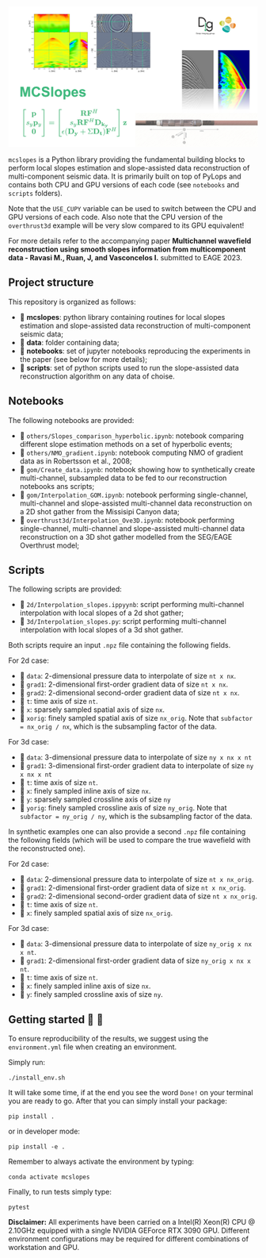 ![LOGO](https://github.com/DIG-Kaust/MultiCompSlopesInterpolation/blob/main/asset/logo.png)

``mcslopes`` is a Python library providing the fundamental building blocks to perform local slopes estimation and slope-assisted
data reconstruction of multi-component seismic data. It is primarily built on top of PyLops and contains both CPU and GPU versions
of each code (see ``notebooks`` and ``scripts`` folders). 

Note that the ``USE_CUPY`` variable can be used to switch between the CPU and GPU versions of each code. Also note that the CPU 
version of the ``overthrust3d`` example will be very slow compared to its GPU equivalent!

For more details refer to the accompanying paper **Multichannel wavefield reconstruction using smooth slopes information from multicomponent data -
Ravasi M., Ruan, J, and Vasconcelos I.** submitted to EAGE 2023.

## Project structure
This repository is organized as follows:

* :open_file_folder: **mcslopes**: python library containing routines for local slopes estimation and slope-assisted
data reconstruction of multi-component seismic data;
* :open_file_folder: **data**: folder containing data;
* :open_file_folder: **notebooks**: set of jupyter notebooks reproducing the experiments in the paper (see below for more details);
* :open_file_folder: **scripts**: set of python scripts used to run the slope-assisted 
  data reconstruction algorithm on any data of choise.

## Notebooks
The following notebooks are provided:

- :orange_book: ``others/Slopes_comparison_hyperbolic.ipynb``: notebook comparing different slope estimation methods
  on a set of hyperbolic events;
- :orange_book: ``others/NMO_gradient.ipynb``: notebook computing NMO of gradient data as in Robertsson et al., 2008;
- :orange_book: ``gom/Create_data.ipynb``: notebook showing how to synthetically create multi-channel, subsampled data to be fed to
  our reconstruction notebooks ans scripts;
- :orange_book: ``gom/Interpolation_GOM.ipynb``: notebook performing single-channel, multi-channel and slope-assisted 
  multi-channel data reconstruction on a 2D shot gather from the Missisipi Canyon data;
- :orange_book: ``overthrust3d/Interpolation_Ove3D.ipynb``: notebook performing single-channel, multi-channel and slope-assisted 
  multi-channel data reconstruction on a 3D shot gather modelled from the SEG/EAGE Overthrust model;


## Scripts
The following scripts are provided:

- :orange_book: ``2d/Interpolation_slopes.ippyynb``: script performing multi-channel interpolation with local slopes of a 2d shot gather;
- :orange_book: ``3d/Interpolation_slopes.py``: script performing multi-channel interpolation with local slopes of a 3d shot gather.

Both scripts require an input ``.npz`` file containing the following fields. 

For 2d case:

- :card_index: ``data``: 2-dimensional pressure data to interpolate of size ``nt x nx``.
- :card_index: ``grad1``: 2-dimensional first-order gradient data of size ``nt x nx``.
- :card_index: ``grad2``: 2-dimensional second-order gradient data of size ``nt x nx``.
- :card_index: ``t``: time axis of size ``nt``.
- :card_index: ``x``: sparsely sampled spatial axis of size ``nx``.
- :card_index: ``xorig``: finely sampled spatial axis of size ``nx_orig``. Note that ``subfactor = nx_orig / nx``, which is the subsampling factor of the data.

For 3d case:

- :card_index: ``data``: 3-dimensional pressure data to interpolate of size ``ny x nx x nt``
- :card_index: ``grad1``: 3-dimensional first-order gradient data to interpolate of size ``ny x nx x nt``
- :card_index: ``t``: time axis of size ``nt``.
- :card_index: ``x``: finely sampled inline axis of size ``nx``.
- :card_index: ``y``: sparsely sampled crossline axis of size ``ny``
- :card_index: ``yorig``: finely sampled crossline axis of size ``ny_orig``. Note that ``subfactor = ny_orig / ny``, which is the subsampling factor of the data.


In synthetic examples one can also provide a second ``.npz`` file containing the following fields (which will be used to compare the
true wavefield with the reconstructed one). 

For 2d case:

- :card_index: ``data``: 2-dimensional pressure data to interpolate of size ``nt x nx_orig``.
- :card_index: ``grad1``: 2-dimensional first-order gradient data of size ``nt x nx_orig``.
- :card_index: ``grad2``: 2-dimensional second-order gradient data of size ``nt x nx_orig``.
- :card_index: ``t``: time axis of size ``nt``.
- :card_index: ``x``: finely sampled spatial axis of size ``nx_orig``.

For 3d case:

- :card_index: ``data``: 3-dimensional pressure data to interpolate of size ``ny_orig x nx x nt``.
- :card_index: ``grad1``: 2-dimensional first-order gradient data of size ``ny_orig x nx x nt``.
- :card_index: ``t``: time axis of size ``nt``.
- :card_index: ``x``: finely sampled inline axis of size ``nx``.
- :card_index: ``y``: finely sampled crossline axis of size ``ny``.


## Getting started :space_invader: :robot:
To ensure reproducibility of the results, we suggest using the `environment.yml` file when creating an environment.

Simply run:
```
./install_env.sh
```
It will take some time, if at the end you see the word `Done!` on your terminal you are ready to go. After that you can simply install your package:
```
pip install .
```
or in developer mode:
```
pip install -e .
```

Remember to always activate the environment by typing:
```
conda activate mcslopes
```

Finally, to run tests simply type:
```
pytest
```

**Disclaimer:** All experiments have been carried on a Intel(R) Xeon(R) CPU @ 2.10GHz equipped with a single NVIDIA GEForce RTX 3090 GPU. Different environment 
configurations may be required for different combinations of workstation and GPU.
